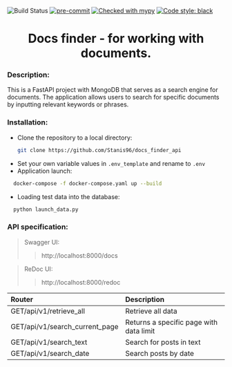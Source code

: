 ![Build Status](https://github.com/Stanis96/docs_finder_api/actions/workflows/linters.yml/badge.svg?branch=main)
[![pre-commit](https://img.shields.io/badge/pre--commit-enabled-brightgreen?logo=pre-commit)](https://github.com/pre-commit/pre-commit)
[![Checked with mypy](http://www.mypy-lang.org/static/mypy_badge.svg)](http://mypy-lang.org/)
[![Code style: black](https://img.shields.io/badge/code%20style-black-000000.svg)](https://github.com/psf/black)
<h1 align="center">Docs finder - for working with documents.</h1>

### Description:
This is a FastAPI project with MongoDB that serves as a search engine for documents.
The application allows users to search for specific documents
by inputting relevant keywords or phrases.

### Installation:
* Clone the repository to a local directory:
  ```sh
  git clone https://github.com/Stanis96/docs_finder_api
  ```
* Set your own variable values in ```.env_template``` and rename to ```.env```
* Application launch:
```sh
  docker-compose -f docker-compose.yaml up --build
  ```
* Loading test data into the database:
```sh
  python launch_data.py
  ```

### API specification:
>Swagger UI:
> >http://localhost:8000/docs

>ReDoc UI:
> >http://localhost:8000/redoc
>
| Router                         | Description                             |
|:-------------------------------|:----------------------------------------|
| GET/api/v1/retrieve_all        | Retrieve all data                       |
| GET/api/v1/search_current_page | Returns a specific page with data limit |
| GET/api/v1/search_text         | Search for posts in text                |
| GET/api/v1/search_date         | Search posts by date                    |

